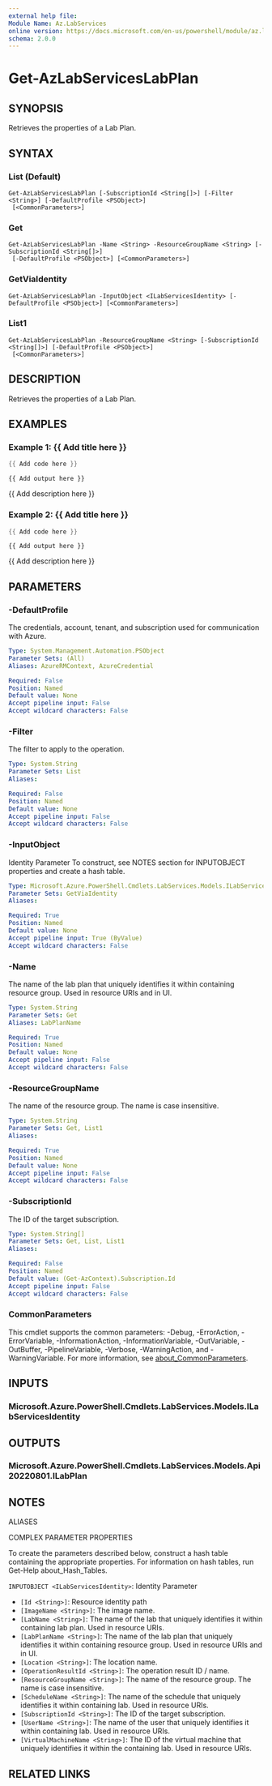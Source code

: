 ```yaml
---
external help file:
Module Name: Az.LabServices
online version: https://docs.microsoft.com/en-us/powershell/module/az.labservices/get-azlabserviceslabplan
schema: 2.0.0
---
```


# Get-AzLabServicesLabPlan

## SYNOPSIS
Retrieves the properties of a Lab Plan.

## SYNTAX

### List (Default)
```
Get-AzLabServicesLabPlan [-SubscriptionId <String[]>] [-Filter <String>] [-DefaultProfile <PSObject>]
 [<CommonParameters>]
```

### Get
```
Get-AzLabServicesLabPlan -Name <String> -ResourceGroupName <String> [-SubscriptionId <String[]>]
 [-DefaultProfile <PSObject>] [<CommonParameters>]
```

### GetViaIdentity
```
Get-AzLabServicesLabPlan -InputObject <ILabServicesIdentity> [-DefaultProfile <PSObject>] [<CommonParameters>]
```

### List1
```
Get-AzLabServicesLabPlan -ResourceGroupName <String> [-SubscriptionId <String[]>] [-DefaultProfile <PSObject>]
 [<CommonParameters>]
```

## DESCRIPTION
Retrieves the properties of a Lab Plan.

## EXAMPLES

### Example 1: {{ Add title here }}
```powershell
{{ Add code here }}
```

```output
{{ Add output here }}
```

{{ Add description here }}

### Example 2: {{ Add title here }}
```powershell
{{ Add code here }}
```

```output
{{ Add output here }}
```

{{ Add description here }}

## PARAMETERS

### -DefaultProfile
The credentials, account, tenant, and subscription used for communication with Azure.

```yaml
Type: System.Management.Automation.PSObject
Parameter Sets: (All)
Aliases: AzureRMContext, AzureCredential

Required: False
Position: Named
Default value: None
Accept pipeline input: False
Accept wildcard characters: False
```

### -Filter
The filter to apply to the operation.

```yaml
Type: System.String
Parameter Sets: List
Aliases:

Required: False
Position: Named
Default value: None
Accept pipeline input: False
Accept wildcard characters: False
```

### -InputObject
Identity Parameter
To construct, see NOTES section for INPUTOBJECT properties and create a hash table.

```yaml
Type: Microsoft.Azure.PowerShell.Cmdlets.LabServices.Models.ILabServicesIdentity
Parameter Sets: GetViaIdentity
Aliases:

Required: True
Position: Named
Default value: None
Accept pipeline input: True (ByValue)
Accept wildcard characters: False
```

### -Name
The name of the lab plan that uniquely identifies it within containing resource group.
Used in resource URIs and in UI.

```yaml
Type: System.String
Parameter Sets: Get
Aliases: LabPlanName

Required: True
Position: Named
Default value: None
Accept pipeline input: False
Accept wildcard characters: False
```

### -ResourceGroupName
The name of the resource group.
The name is case insensitive.

```yaml
Type: System.String
Parameter Sets: Get, List1
Aliases:

Required: True
Position: Named
Default value: None
Accept pipeline input: False
Accept wildcard characters: False
```

### -SubscriptionId
The ID of the target subscription.

```yaml
Type: System.String[]
Parameter Sets: Get, List, List1
Aliases:

Required: False
Position: Named
Default value: (Get-AzContext).Subscription.Id
Accept pipeline input: False
Accept wildcard characters: False
```

### CommonParameters
This cmdlet supports the common parameters: -Debug, -ErrorAction, -ErrorVariable, -InformationAction, -InformationVariable, -OutVariable, -OutBuffer, -PipelineVariable, -Verbose, -WarningAction, and -WarningVariable. For more information, see [about_CommonParameters](http://go.microsoft.com/fwlink/?LinkID=113216).

## INPUTS

### Microsoft.Azure.PowerShell.Cmdlets.LabServices.Models.ILabServicesIdentity

## OUTPUTS

### Microsoft.Azure.PowerShell.Cmdlets.LabServices.Models.Api20220801.ILabPlan

## NOTES

ALIASES

COMPLEX PARAMETER PROPERTIES

To create the parameters described below, construct a hash table containing the appropriate properties. For information on hash tables, run Get-Help about_Hash_Tables.


`INPUTOBJECT <ILabServicesIdentity>`: Identity Parameter
  - `[Id <String>]`: Resource identity path
  - `[ImageName <String>]`: The image name.
  - `[LabName <String>]`: The name of the lab that uniquely identifies it within containing lab plan. Used in resource URIs.
  - `[LabPlanName <String>]`: The name of the lab plan that uniquely identifies it within containing resource group. Used in resource URIs and in UI.
  - `[Location <String>]`: The location name.
  - `[OperationResultId <String>]`: The operation result ID / name.
  - `[ResourceGroupName <String>]`: The name of the resource group. The name is case insensitive.
  - `[ScheduleName <String>]`: The name of the schedule that uniquely identifies it within containing lab. Used in resource URIs.
  - `[SubscriptionId <String>]`: The ID of the target subscription.
  - `[UserName <String>]`: The name of the user that uniquely identifies it within containing lab. Used in resource URIs.
  - `[VirtualMachineName <String>]`: The ID of the virtual machine that uniquely identifies it within the containing lab. Used in resource URIs.

## RELATED LINKS

